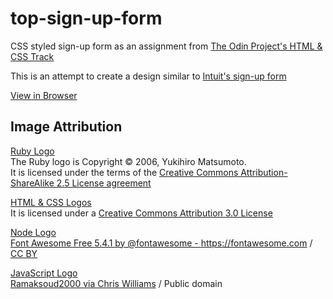 # top-sign-up-form
CSS styled sign-up form as an assignment from [The Odin Project's HTML & CSS Track](https://www.theodinproject.com/courses/html-and-css)

This is an attempt to create a design similar to [Intuit's sign-up form](https://accounts.intuit.com/signup.html)

[View in Browser](https://barrysweeney.github.io/top-sign-up-form/)

## Image Attribution
[Ruby Logo](https://www.ruby-lang.org/en/about/logo/)  
The Ruby logo is Copyright © 2006, Yukihiro Matsumoto.  
It is licensed under the terms of the [Creative Commons Attribution-ShareAlike 2.5 License agreement](https://creativecommons.org/licenses/by-sa/2.5/)

[HTML & CSS Logos](https://www.w3.org/html/logo/)  
It is licensed under a [Creative Commons Attribution 3.0 License](https://creativecommons.org/licenses/by/3.0/)

[Node Logo](https://commons.wikimedia.org/wiki/File:Font_Awesome_5_brands_node-js.svg)  
<a href="https://commons.wikimedia.org/wiki/File:Font_Awesome_5_brands_node-js.svg" title="via Wikimedia Commons">Font Awesome Free 5.4.1 by @fontawesome - https://fontawesome.com</a> / <a href="https://creativecommons.org/licenses/by/4.0">CC BY</a>

[JavaScript Logo](https://commons.wikimedia.org/wiki/File:JavaScript-logo.png)  
<a href="https://commons.wikimedia.org/wiki/File:JavaScript-logo.png" title="via Wikimedia Commons">Ramaksoud2000 via Chris Williams</a> / Public domain

